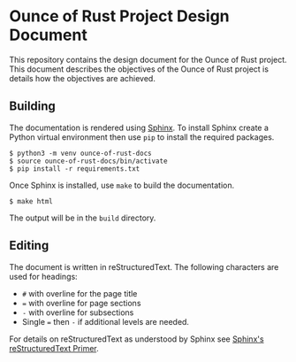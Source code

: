 # Ounce of Rust Project Design Document
This repository contains the design document for the Ounce of Rust project. This
document describes the objectives of the Ounce of Rust project is details how
the objectives are achieved.


## Building
The documentation is rendered using [Sphinx](https://www.sphinx-doc.org/en/master/).
To install Sphinx create a Python virtual environment then use `pip` to install
the required packages.

```
$ python3 -m venv ounce-of-rust-docs
$ source ounce-of-rust-docs/bin/activate
$ pip install -r requirements.txt
```

Once Sphinx is installed, use `make` to build the documentation. 
```
$ make html
```

The output will be in the `build` directory.


## Editing
The document is written in reStructuredText. The following characters are used
for headings:

* `#` with  overline for the page title
* `=` with overline for page sections
* `-` with overline for subsections
* Single `=` then `-` if additional levels are needed.

For details on reStructuredText as understood by Sphinx see
[Sphinx's reStructuredText Primer](https://www.sphinx-doc.org/en/master/usage/restructuredtext/basics.html).

